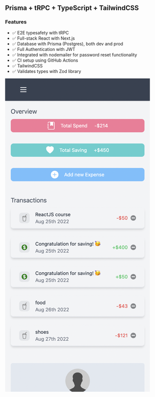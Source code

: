 ## Prisma + tRPC + TypeScript + TailwindCSS

### Features
* ✅ E2E typesafety with tRPC
* ✅ Full-stack React with Next.js
* ✅ Database with Prisma (Postgres), both dev and prod
* ✅ Full Authentication with JWT
* ✅ Integrated with nodemailer for password reset functionality
* ✅ CI setup using GitHub Actions
* ✅ TailwindCSS
* ✅ Validates types with Zod library

<img src="screenshots/mobile.png" style="margin-left: 0;"/>
